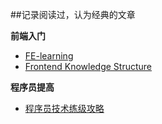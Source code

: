 ##记录阅读过，认为经典的文章

**前端入门**
* [FE-learning](https://github.com/qiu-deqing/FE-learning)
* [Frontend Knowledge Structure](https://github.com/JacksonTian/fks)

**程序员提高**
* [程序员技术练级攻略](http://coolshell.cn/articles/4990.html)
